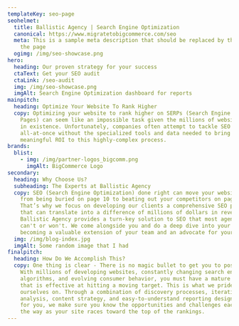 ```yaml
---
templateKey: seo-page
seohelmet:
  title: Ballistic Agency | Search Engine Optimization
  canonical: https://www.migratetobigcommerce.com/seo
  meta: This is a sample meta description that should be replaced by the author of
    the page
  ogimg: /img/seo-showcase.png
hero:
  heading: Our proven strategy for your success
  ctaText: Get your SEO audit
  ctaLink: /seo-audit
  img: /img/seo-showcase.png
  imgAlt: Search Engine Optimization dashboard for reports
mainpitch:
  heading: Optimize Your Website To Rank Higher
  copy: Optimizing your website to rank higher on SERPs (Search Engine Results
    Pages) can seem like an impossible task given the millions of website pages
    in existence. Unfortunately, companies often attempt to tackle SEO
    all-at-once without the specialized tools and data needed to bring a
    meaningful ROI to this highly-complex process.
brands:
  blist:
    - img: /img/partner-logos_bigcomm.png
      imgAlt: BigCommerce Logo
secondary:
  heading: Why Choose Us?
  subheading: The Experts at Ballistic Agency
  copy: SEO (Search Engine Optimization) done right can move your website pages
    from being buried on page 10 to beating out your competitors on page one.
    That’s why we focus on developing our clients a comprehensive SEO plan - one
    that can translate into a difference of millions of dollars in revenue.
    Ballistic Agency provides a turn-key solution to SEO that most agencies
    can't or won't. We come alongside you and do a deep dive into your industry,
    becoming a valuable extension of your team and an advocate for your success.
  img: /img/blog-index.jpg
  imgAlt: Some random image that I had
finalpitch:
  heading: How Do We Accomplish This?
  copy: One thing is clear - There is no magic bullet to get you to position one.
    With millions of developing websites, constantly changing search engine
    algorithms, and evolving consumer behavior, you must have a mature strategy
    that is effective at hitting a moving target. This is what we pride
    ourselves on. Through a combination of discovery processes, iterative
    analysis, content strategy, and easy-to-understand reporting designed just
    for you, we make sure you know the opportunities and challenges each step of
    the way as your site races toward the top of the rankings.
---
```

